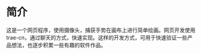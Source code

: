 # 简介
这是一个网页程序，使用摄像头，捕获手势在画布上进行简单绘画。网页开发使用trae-cn，通过聊天的方式，快速实现。这样的开发方式，可用于快速验证一些产品想法，也逐步积累一些有趣的软件作品。
